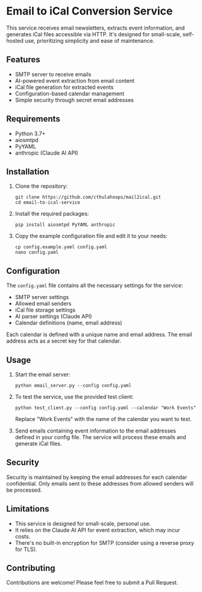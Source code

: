 # Email to iCal Conversion Service

This service receives email newsletters, extracts event information, and
generates iCal files accessible via HTTP. It's designed for small-scale,
self-hosted use, prioritizing simplicity and ease of maintenance.

## Features

- SMTP server to receive emails
- AI-powered event extraction from email content
- iCal file generation for extracted events
- Configuration-based calendar management
- Simple security through secret email addresses

## Requirements

- Python 3.7+
- aiosmtpd
- PyYAML
- anthropic (Claude AI API)

## Installation

1. Clone the repository:
   ```
   git clone https://github.com/cthulahoops/mail2ical.git
   cd email-to-ical-service
   ```

2. Install the required packages:
   ```
   pip install aiosmtpd PyYAML anthropic
   ```

3. Copy the example configuration file and edit it to your needs:
   ```
   cp config.example.yaml config.yaml
   nano config.yaml
   ```

## Configuration

The `config.yaml` file contains all the necessary settings for the service:

- SMTP server settings
- Allowed email senders
- iCal file storage settings
- AI parser settings (Claude API)
- Calendar definitions (name, email address)

Each calendar is defined with a unique name and email address. The email address acts as a secret key for that calendar.

## Usage

1. Start the email server:
   ```
   python email_server.py --config config.yaml
   ```

2. To test the service, use the provided test client:
   ```
   python test_client.py --config config.yaml --calendar "Work Events"
   ```
   Replace "Work Events" with the name of the calendar you want to test.

3. Send emails containing event information to the email addresses defined in your config file. The service will process these emails and generate iCal files.

## Security

Security is maintained by keeping the email addresses for each calendar
confidential. Only emails sent to these addresses from allowed senders will be
processed.

## Limitations

- This service is designed for small-scale, personal use.
- It relies on the Claude AI API for event extraction, which may incur costs.
- There's no built-in encryption for SMTP (consider using a reverse proxy for TLS).

## Contributing

Contributions are welcome! Please feel free to submit a Pull Request.
